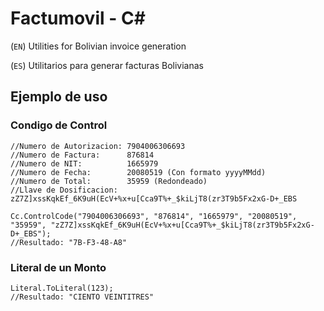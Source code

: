 # Factumovil - C#

(`EN`) Utilities for Bolivian invoice generation

(`ES`) Utilitarios para generar facturas Bolivianas

## Ejemplo de uso

### Condigo de Control

```
//Numero de Autorizacion: 7904006306693
//Numero de Factura:      876814
//Numero de NIT:          1665979
//Numero de Fecha:        20080519 (Con formato yyyyMMdd)
//Numero de Total:        35959 (Redondeado)
//Llave de Dosificacion:  zZ7Z]xssKqkEf_6K9uH(EcV+%x+u[Cca9T%+_$kiLjT8(zr3T9b5Fx2xG-D+_EBS

Cc.ControlCode("7904006306693", "876814", "1665979", "20080519", "35959", "zZ7Z]xssKqkEf_6K9uH(EcV+%x+u[Cca9T%+_$kiLjT8(zr3T9b5Fx2xG-D+_EBS");
//Resultado: "7B-F3-48-A8"
```

### Literal de un Monto

```
Literal.ToLiteral(123);
//Resultado: "CIENTO VEINTITRES"

```

